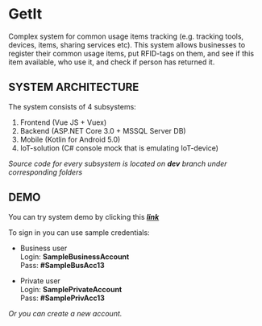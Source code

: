 # GetIt
Complex system for common usage items tracking (e.g. tracking tools, devices, items, sharing services etc). This system allows businesses to register their common usage items, put RFID-tags on them, and see if this item available, who use it, and check if person has returned it. 

SYSTEM ARCHITECTURE
-------------------
The system consists of 4 subsystems:
1. Frontend (Vue JS + Vuex)
2. Backend (ASP.NET Core 3.0 + MSSQL Server DB)
3. Mobile (Kotlin for Android 5.0)
4. IoT-solution (C# console mock that is emulating IoT-device)  
  
*Source code for every subsystem is located on __dev__ branch under corresponding folders*

DEMO
----
You can try system demo by clicking this [***link***](https://getit13.herokuapp.com)

To sign in you can use sample credentials: 
* Business user  
  Login: **SampleBusinessAccount**  
  Pass: **#SampleBusAcc13**
    
* Private user  
  Login: **SamplePrivateAccount**  
  Pass: **#SamplePrivAcc13**
  
*Or you can create a new account.*
